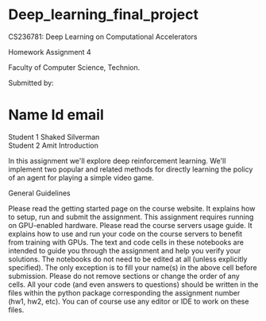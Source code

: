 # Deep_learning_final_project

CS236781: Deep Learning on Computational Accelerators

Homework Assignment 4

Faculty of Computer Science, Technion.

Submitted by:

#	Name	Id	email
Student 1	Shaked Silverman	
Student 2	Amit 
Introduction

In this assignment we'll explore deep reinforcement learning. We'll implement two popular and related methods for directly learning the policy of an agent for playing a simple video game.

General Guidelines

Please read the getting started page on the course website. It explains how to setup, run and submit the assignment.
This assignment requires running on GPU-enabled hardware. Please read the course servers usage guide. It explains how to use and run your code on the course servers to benefit from training with GPUs.
The text and code cells in these notebooks are intended to guide you through the assignment and help you verify your solutions. The notebooks do not need to be edited at all (unless explicitly specified). The only exception is to fill your name(s) in the above cell before submission. Please do not remove sections or change the order of any cells.
All your code (and even answers to questions) should be written in the files within the python package corresponding the assignment number (hw1, hw2, etc). You can of course use any editor or IDE to work on these files.
